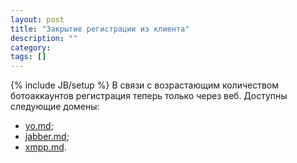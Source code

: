 ```yaml
---
layout: post
title: "Закрытие регистрации из клиента"
description: ""
category:
tags: []
---
```

{% include JB/setup %}
В связи с возрастающим количеством ботоаккаунтов регистрация теперь только через веб. Доступны следующие домены:</p>
<ul>
	<li><a href="http://yo.md:5280/register/">yo.md</a>;</li>
	<li><a href="http://jabber.md:5280/register/">jabber.md</a>;</li>
	<li><a href="http://xmpp.md:5280/register/">xmpp.md</a>.</li>
</ul>
